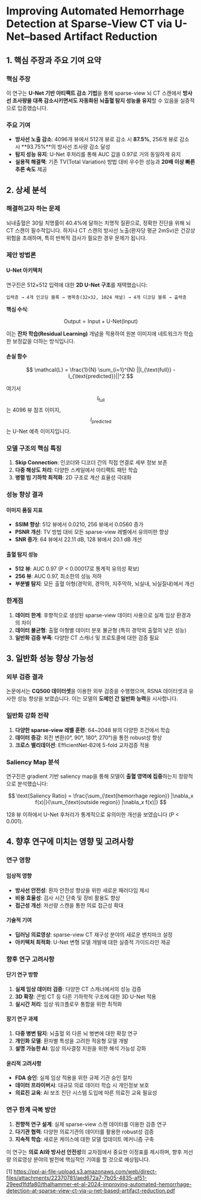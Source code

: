 # Improving Automated Hemorrhage Detection at Sparse-View CT via U-Net–based Artifact Reduction

## 1. 핵심 주장과 주요 기여 요약

### **핵심 주장**
이 연구는 **U-Net 기반 아티팩트 감소 기법**을 통해 sparse-view 뇌 CT 스캔에서 **방사선 조사량을 대폭 감소시키면서도 자동화된 뇌출혈 탐지 성능을 유지**할 수 있음을 실증적으로 입증했습니다.

### **주요 기여**
- **방사선 노출 감소**: 4096개 뷰에서 512개 뷰로 감소 시 **87.5%**, 256개 뷰로 감소 시 **93.75%**의 방사선 조사량 감소 달성
- **탐지 성능 유지**: U-Net 후처리를 통해 AUC 값을 0.97로 거의 동일하게 유지
- **실용적 해결책**: 기존 TV(Total Variation) 방법 대비 우수한 성능과 **20배 이상 빠른 추론 속도** 제공

## 2. 상세 분석

### **해결하고자 하는 문제**
뇌내출혈은 30일 치명률이 40.4%에 달하는 치명적 질환으로, 정확한 진단을 위해 뇌 CT 스캔이 필수적입니다. 하지나 CT 스캔의 방사선 노출(환자당 평균 2mSv)은 건강상 위험을 초래하며, 특히 반복적 검사가 필요한 경우 문제가 됩니다.

### **제안 방법론**

#### **U-Net 아키텍처**
연구진은 512×512 입력에 대한 **2D U-Net 구조**를 채택했습니다:

```
입력층 → 4개 인코딩 블록 → 병목층(32×32, 1024 채널) → 4개 디코딩 블록 → 출력층
```

**핵심 수식**: 

$$ \text{Output} = \text{Input} + \text{U-Net}(\text{Input}) $$

이는 **잔차 학습(Residual Learning)** 개념을 적용하여 원본 이미지에 네트워크가 학습한 보정값을 더하는 방식입니다.

#### **손실 함수**

$$ \mathcal{L} = \frac{1}{N} \sum_{i=1}^{N} ||I_{\text{full}} - I_{\text{predicted}}||^2 $$

여기서 $$I_{\text{full}}$$는 4096 뷰 참조 이미지, $$I_{\text{predicted}}$$는 U-Net 예측 이미지입니다.

### **모델 구조의 핵심 특징**

1. **Skip Connection**: 인코더와 디코더 간의 직접 연결로 세부 정보 보존
2. **다중 해상도 처리**: 다양한 스케일에서 아티팩트 패턴 학습
3. **병렬 빔 기하학 최적화**: 2D 구조로 계산 효율성 극대화

### **성능 향상 결과**

#### **이미지 품질 지표**
- **SSIM 향상**: 512 뷰에서 0.0210, 256 뷰에서 0.0560 증가
- **PSNR 개선**: TV 방법 대비 모든 sparse-view 레벨에서 유의미한 향상
- **SNR 증가**: 64 뷰에서 22.11 dB, 128 뷰에서 20.1 dB 개선

#### **출혈 탐지 성능**
- **512 뷰**: AUC 0.97 (P < 0.00017로 통계적 유의성 확보)
- **256 뷰**: AUC 0.97, 최소한의 성능 저하
- **부분별 탐지**: 모든 출혈 아형(경막외, 경막하, 지주막하, 뇌실내, 뇌실질내)에서 개선

### **한계점**
1. **데이터 한계**: 후향적으로 생성된 sparse-view 데이터 사용으로 실제 임상 환경과의 차이
2. **데이터 불균형**: 출혈 아형별 데이터 분포 불균형 (특히 경막외 출혈의 낮은 성능)
3. **일반화 검증 부족**: 다양한 CT 스캐너 및 프로토콜에 대한 검증 필요

## 3. 일반화 성능 향상 가능성

### **외부 검증 결과**
논문에서는 **CQ500 데이터셋**을 이용한 외부 검증을 수행했으며, RSNA 데이터셋과 유사한 성능 향상을 보였습니다. 이는 모델의 **도메인 간 일반화 능력**을 시사합니다.

### **일반화 강화 전략**
1. **다양한 sparse-view 레벨 훈련**: 64~2048 뷰의 다양한 조건에서 학습
2. **데이터 증강**: 회전 변환(0°, 90°, 180°, 270°)을 통한 robust성 향상
3. **크로스 밸리데이션**: EfficientNet-B2에 5-fold 교차검증 적용

### **Saliency Map 분석**
연구진은 gradient 기반 saliency map을 통해 모델이 **출혈 영역에 집중**하는지 정량적으로 분석했습니다:

$$ \text{Saliency Ratio} = \frac{\sum_{\text{hemorrhage region}} |\nabla_x f(x)|}{\sum_{\text{outside region}} |\nabla_x f(x)|} $$

128 뷰 이하에서 U-Net 후처리가 통계적으로 유의미한 개선을 보였습니다 (P < 0.001).

## 4. 향후 연구에 미치는 영향 및 고려사항

### **연구 영향**

#### **임상적 영향**
- **방사선 안전성**: 환자 안전성 향상을 위한 새로운 패러다임 제시
- **비용 효율성**: 검사 시간 단축 및 장비 활용도 향상
- **접근성 개선**: 저선량 스캔을 통한 의료 접근성 확대

#### **기술적 기여**
- **딥러닝 의료영상**: sparse-view CT 재구성 분야의 새로운 벤치마크 설정
- **아키텍처 최적화**: U-Net 변형 모델 개발에 대한 실증적 가이드라인 제공

### **향후 연구 고려사항**

#### **단기 연구 방향**
1. **실제 임상 데이터 검증**: 다양한 CT 스캐너에서의 성능 검증
2. **3D 확장**: 콘빔 CT 등 다른 기하학적 구조에 대한 3D U-Net 적용
3. **실시간 처리**: 임상 워크플로우 통합을 위한 최적화

#### **장기 연구 과제**
1. **다중 병변 탐지**: 뇌출혈 외 다른 뇌 병변에 대한 확장 연구
2. **개인화 모델**: 환자별 특성을 고려한 적응형 모델 개발
3. **설명 가능한 AI**: 임상 의사결정 지원을 위한 해석 가능성 강화

#### **윤리적 고려사항**
- **FDA 승인**: 실제 임상 적용을 위한 규제 기관 승인 절차
- **데이터 프라이버시**: 대규모 의료 데이터 학습 시 개인정보 보호
- **의료진 교육**: AI 보조 진단 시스템 도입에 따른 의료진 교육 필요성

### **연구 한계 극복 방안**
1. **전향적 연구 설계**: 실제 sparse-view 스캔 데이터를 이용한 검증 연구
2. **다기관 협력**: 다양한 의료기관의 데이터를 활용한 robust성 검증
3. **지속적 학습**: 새로운 케이스에 대한 모델 업데이트 메커니즘 구축

이 연구는 **의료 AI와 방사선 안전성**의 교차점에서 중요한 이정표를 제시하며, 향후 저선량 의료영상 분야의 발전에 핵심적인 기여를 할 것으로 예상됩니다.

[1] https://ppl-ai-file-upload.s3.amazonaws.com/web/direct-files/attachments/22370781/aed672a7-7b05-4835-af51-29eed1fdfa80/thalhammer-et-al-2024-improving-automated-hemorrhage-detection-at-sparse-view-ct-via-u-net-based-artifact-reduction.pdf
